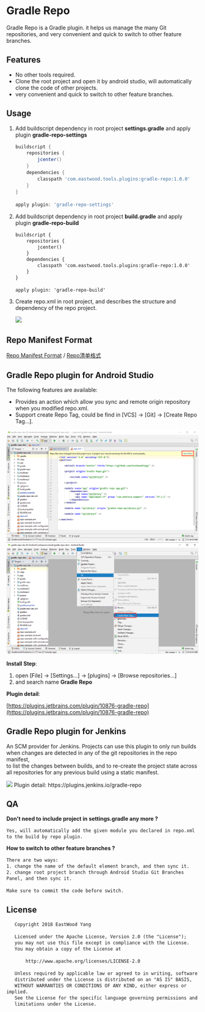 
# Gradle Repo  
Gradle Repo is a Gradle plugin. it helps us manage the many Git repositories, and very convenient and quick to switch to other feature branches.  
  
## Features  
* No other tools required.  
* Clone the root project and open it by android studio, will automatically clone the code of other projects.  
* very convenient and quick to switch to other feature branches.  
  
## Usage  
1. Add buildscript dependency in root project **settings.gradle** and apply plugin **gradle-repo-settings**  

    ```groovy
    buildscript {
        repositories {
            jcenter()
        }
        dependencies {
            classpath 'com.eastwood.tools.plugins:gradle-repo:1.0.0'
        }
    }

    apply plugin: 'gradle-repo-settings'
    ```
  
2. Add buildscript dependency in root project **build.gradle** and apply plugin **gradle-repo-build**  

    ```
    buildscript {
        repositories {
            jcenter()
        }
        dependencies {
            classpath 'com.eastwood.tools.plugins:gradle-repo:1.0.0'
        }
    }

    apply plugin: 'gradle-repo-build'
    ```
          
3. Create repo.xml in root project, and describes the structure and dependency of the repo project.  
  
    <img src='https://github.com/EastWoodYang/gradle-repo/blob/master/picture/1.png'/>  
  
  
## Repo Manifest Format

[Repo Manifest Format](https://github.com/EastWoodYang/Gradle-Repo/wiki/Repo-Manifest-Format) / [Repo清单格式](https://github.com/EastWoodYang/Gradle-Repo/wiki/Repo%E6%B8%85%E5%8D%95%E6%A0%BC%E5%BC%8F)
  
## Gradle Repo plugin for Android Studio  


The following features are available:  
  
* Provides an action which allow you sync and remote origin repository when you modified repo.xml.  
* Support create Repo Tag, could be find in [VCS] -> [Git] -> [Create Repo Tag...].  
  
<img src='https://github.com/EastWoodYang/gradle-repo-idea-plugin/blob/master/pictures/1.png'/>  
  
<img src='https://github.com/EastWoodYang/gradle-repo-idea-plugin/blob/master/pictures/2.png'/>  
  
**Install Step**:  
1. open [File] -> [Settings...] -> [plugins] -> [Browse repositories...]  
2. and search name **Gradle Repo**  
  
**Plugin detail**:  
  
[https://plugins.jetbrains.com/plugin/10876-gradle-repo](https://plugins.jetbrains.com/plugin/10876-gradle-repo)  
  
## Gradle Repo plugin for Jenkins  
An SCM provider for Jenkins. Projects can use this plugin to only run builds when changes are detected in any of the git repositories in the repo manifest,  
to list the changes between builds, and to re-create the project state across all repositories for any previous build using a static manifest.  
  
<img src='https://github.com/EastWoodYang/gradle-repo/blob/master/picture/4.png'/>  
Plugin detail: https://plugins.jenkins.io/gradle-repo  
  
## QA  
  
**Don't need to include project in settings.gradle any more ?**  
  
    Yes, will automatically add the given module you declared in repo.xml to the build by repo plugin.  
      
**How to switch to other feature branches ?**  
  
    There are two ways:
    1. change the name of the default element branch, and then sync it.
    2. change root project branch through Android Studio Git Branches Panel, and then sync it.
      
    Make sure to commit the code before switch.
  
## License  
```  
   Copyright 2018 EastWood Yang  
  
   Licensed under the Apache License, Version 2.0 (the "License");  
   you may not use this file except in compliance with the License.  
   You may obtain a copy of the License at  
  
       http://www.apache.org/licenses/LICENSE-2.0  
  
   Unless required by applicable law or agreed to in writing, software  
   distributed under the License is distributed on an "AS IS" BASIS,  
   WITHOUT WARRANTIES OR CONDITIONS OF ANY KIND, either express or implied.  
   See the License for the specific language governing permissions and  
   limitations under the License.  
```